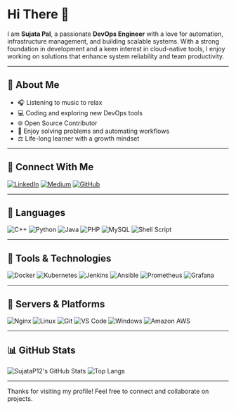 # Hi There 👋

I am **Sujata Pal**, a passionate **DevOps Engineer** with a love for automation, infrastructure management, and building scalable systems. With a strong foundation in development and a keen interest in cloud-native tools, I enjoy working on solutions that enhance system reliability and team productivity.

---

## 🌟 About Me

* 🎧 Listening to music to relax
* 💻 Coding and exploring new DevOps tools
* 🌐 Open Source Contributor
* 🔧 Enjoy solving problems and automating workflows
* ⚖️ Life-long learner with a growth mindset

---

## 👥 Connect With Me

[![LinkedIn](https://img.shields.io/badge/LinkedIn-blue?style=for-the-badge&logo=linkedin)](https://www.linkedin.com/in/sujata-pati-8ab878355)
[![Medium](https://img.shields.io/badge/Medium-black?style=for-the-badge&logo=medium)](https://medium.com/@patisujata123456)
[![GitHub](https://img.shields.io/badge/GitHub-181717?style=for-the-badge&logo=github)](https://github.com/SujataP12)

---

## 🔄 Languages

![C++](https://img.shields.io/badge/C++-00599C?style=flat\&logo=c%2b%2b\&logoColor=white)
![Python](https://img.shields.io/badge/Python-3670A0?style=flat\&logo=python\&logoColor=ffdd54)
![Java](https://img.shields.io/badge/Java-ED8B00?style=flat\&logo=java\&logoColor=white)
![PHP](https://img.shields.io/badge/PHP-777BB4?style=flat\&logo=php\&logoColor=white)
![MySQL](https://img.shields.io/badge/MySQL-4479A1?style=flat\&logo=mysql\&logoColor=white)
![Shell Script](https://img.shields.io/badge/Shell_Script-121011?style=flat\&logo=gnu-bash\&logoColor=white)

---

## 🔧 Tools & Technologies

![Docker](https://img.shields.io/badge/Docker-2496ED?style=flat\&logo=docker\&logoColor=white)
![Kubernetes](https://img.shields.io/badge/Kubernetes-326CE5?style=flat\&logo=kubernetes\&logoColor=white)
![Jenkins](https://img.shields.io/badge/Jenkins-D24939?style=flat\&logo=jenkins\&logoColor=white)
![Ansible](https://img.shields.io/badge/Ansible-EE0000?style=flat\&logo=ansible\&logoColor=white)
![Prometheus](https://img.shields.io/badge/Prometheus-E6522C?style=flat\&logo=prometheus\&logoColor=white)
![Grafana](https://img.shields.io/badge/Grafana-F46800?style=flat\&logo=grafana\&logoColor=white)

---

## 🚀 Servers & Platforms

![Nginx](https://img.shields.io/badge/Nginx-009639?style=flat\&logo=nginx\&logoColor=white)
![Linux](https://img.shields.io/badge/Linux-FCC624?style=flat\&logo=linux\&logoColor=black)
![Git](https://img.shields.io/badge/Git-F05032?style=flat\&logo=git\&logoColor=white)
![VS Code](https://img.shields.io/badge/VSCode-007ACC?style=flat\&logo=visual-studio-code\&logoColor=white)
![Windows](https://img.shields.io/badge/Windows-0078D6?style=flat\&logo=windows\&logoColor=white)
![Amazon AWS](https://img.shields.io/badge/Amazon_AWS-232F3E?style=flat\&logo=amazon-aws\&logoColor=white)

---

## 📊 GitHub Stats

![SujataP12's GitHub Stats](https://github-readme-stats.vercel.app/api?username=SujataP12\&show_icons=true\&theme=github_dark)
![Top Langs](https://github-readme-stats.vercel.app/api/top-langs/?username=SujataP12\&layout=compact\&theme=github_dark)

---

Thanks for visiting my profile! Feel free to connect and collaborate on projects.
